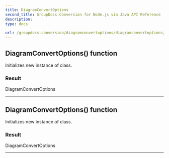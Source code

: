 ```yaml
---
title: DiagramConvertOptions
second_title: GroupDocs.Conversion for Node.js via Java API Reference
description: 
type: docs

url: /groupdocs.conversion/diagramconvertoptions/diagramconvertoptions/
---
```


## DiagramConvertOptions() function
Initializes new instance of  class.

### Result
DiagramConvertOptions


---


## DiagramConvertOptions() function
Initializes new instance of  class.

### Result
DiagramConvertOptions


---


